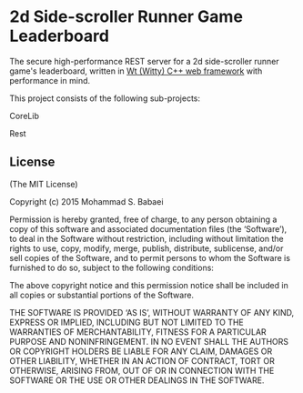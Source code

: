 2d Side-scroller Runner Game Leaderboard
========================================

The secure high-performance REST server for a 2d side-scroller runner game's leaderboard, written in [Wt (Witty) C++ web framework](http://www.webtoolkit.eu/wt) with performance in mind.

This project consists of the following sub-projects:

CoreLib

Rest


## License

(The MIT License)

Copyright (c) 2015 Mohammad S. Babaei

Permission is hereby granted, free of charge, to any person obtaining a copy of this software and associated documentation files (the ‘Software’), to deal in the Software without restriction, including without limitation the rights to use, copy, modify, merge, publish, distribute, sublicense, and/or sell copies of the Software, and to permit persons to whom the Software is furnished to do so, subject to the following conditions:

The above copyright notice and this permission notice shall be included in all copies or substantial portions of the Software.

THE SOFTWARE IS PROVIDED ‘AS IS’, WITHOUT WARRANTY OF ANY KIND, EXPRESS OR IMPLIED, INCLUDING BUT NOT LIMITED TO THE WARRANTIES OF MERCHANTABILITY, FITNESS FOR A PARTICULAR PURPOSE AND NONINFRINGEMENT. IN NO EVENT SHALL THE AUTHORS OR COPYRIGHT HOLDERS BE LIABLE FOR ANY CLAIM, DAMAGES OR OTHER LIABILITY, WHETHER IN AN ACTION OF CONTRACT, TORT OR OTHERWISE, ARISING FROM, OUT OF OR IN CONNECTION WITH THE SOFTWARE OR THE USE OR OTHER DEALINGS IN THE SOFTWARE.

